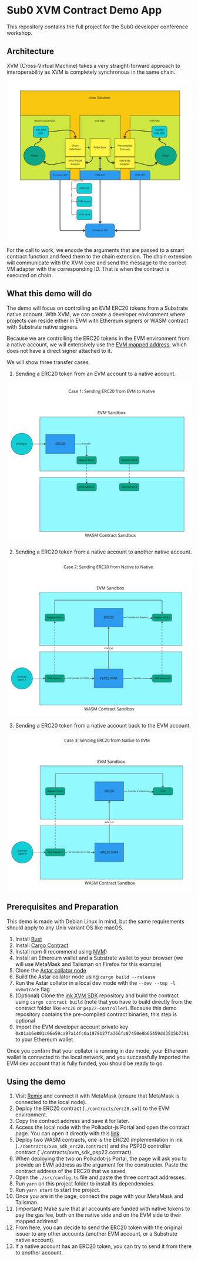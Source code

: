 # Sub0 XVM Contract Demo App

This repository contains the full project for the Sub0 developer conference workshop.

## Architecture

XVM (Cross-Virtual Machine) takes a very straight-forward approach to interoperability as XVM is completely synchronous in the same chain.

![XVM Architecture](img/xvm-diagram.jpg)

For the call to work, we encode the arguments that are passed to a smart contract function and feed them to the chain extension.
The chain extension will communicate with the XVM core and send the message to the correct VM adapter with the corresponding ID.
That is when the contract is executed on chain.

## What this demo will do


The demo will focus on controlling an EVM ERC20 tokens from a Substrate native account.
With XVM, we can create a developer environment where projects can reside either in EVM with Ethereum signers or WASM contract with Substrate native signers.

Because we are controlling the ERC20 tokens in the EVM environment from a native account, we will extensively use the [EVM mapped address](https://medium.com/astar-network/using-astar-network-account-between-substrate-and-evm-656643df22a0), which does not have a direct signer attached to it.

We will show three transfer cases.

1. Sending a ERC20 token from an EVM account to a native account.

![XVM TX case 1](img/xvm-case-1.jpg)

2. Sending a ERC20 token from a native account to another native account.

![XVM TX case 1](img/xvm-case-2.jpg)

3. Sending a ERC20 token from a native account back to the EVM account.

![XVM TX case 1](img/xvm-case-3.jpg)

## Prerequisites and Preparation

This demo is made with Debian Linux in mind, but the same requirements should apply to any Unix variant OS like macOS.

1. Install [Rust](https://www.rust-lang.org/tools/install)
2. Install [Cargo Contract](https://github.com/paritytech/cargo-contract)
3. Install npm (I recommend using [NVM](https://github.com/nvm-sh/nvm))
4. Install an Ethereum wallet and a Substrate wallet to your browser (we will use MetaMask and Talisman on Firefox for this example)
5. Clone the [Astar collator node](https://github.com/AstarNetwork/Astar)
6. Build the Astar collator node using `cargo build --release`
7. Run the Astar collator in a local dev mode with the `--dev --tmp -l xvm=trace` flag
8. (Optional) Clone the [ink XVM SDK](https://github.com/AstarNetwork/ink-xvm-sdk) repository and build the contract using `cargo contract build` (note that you have to build directly from the contract folder like `erc20` or `psp22-controller`). Because this demo repository contains the pre-compiled contract binaries, this step is optional
9. Import the EVM developer account private key `0x01ab6e801c06e59ca97a14fc0a1978b27fa366fc87450e0b65459dd3515b7391` to your Ethereum wallet

Once you confirm that your collator is running in dev mode, your Ethereum wallet is connected to the local network, and you successfully imported the EVM dev account that is fully funded, you should be ready to go.

## Using the demo

1. Visit [Remix](https://remix.ethereum.org) and connect it with MetaMask (ensure that MetaMask is connected to the local node).
2. Deploy the ERC20 contract (`./contracts/erc20.sol`) to the EVM environment.
3. Copy the contract address and save it for later.
4. Access the local node with the Polkadot-js Portal and open the contract page. You can open it directly with this [link](https://polkadot.js.org/apps/?rpc=ws%3A%2F%2F127.0.0.1%3A9944#/contracts).
5. Deploy two WASM contracts, one is the ERC20 implementation in ink (`./contracts/xvm_sdk_erc20.contract`) and the PSP20 controller contract (`./contracts/xvm_sdk_psp22.contract).
6. When deploying the two on Polkadot-js Portal, the page will ask you to provide an EVM address as the argument for the constructor. Paste the contract address of the ERC20 that we saved.
7. Open the `./src/config.ts` file and paste the three contract addresses.
8. Run `yarn` on this project folder to install its dependencies.
9. Run `yarn start` to start the project.
10. Once you are in the page, connect the page with your MetaMask and Talisman.
11. (important) Make sure that all accounts are funded with native tokens to pay the gas fee, both on the native side and on the EVM side to their mapped address!
12. From here, you can decide to send the ERC20 token with the original issuer to any other accounts (another EVM account, or a Substrate native account).
13. If a native account has an ERC20 token, you can try to send it from there to another account.
